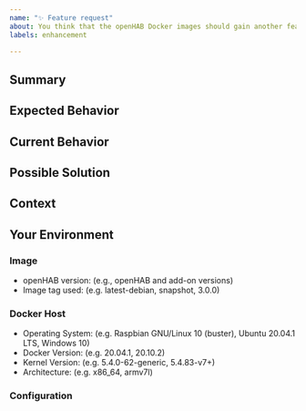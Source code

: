 ```yaml
---
name: "✨ Feature request"
about: You think that the openHAB Docker images should gain another feature
labels: enhancement

---
```


<!-- Please provide as much of the requested information below. -->
<!-- That way you help yourself with getting the feature added sooner! -->

<!-- Important: Please contact the openHAB community forum for questions or -->
<!-- for configuration and usage guidance: https://community.openhab.org -->

<!-- Feel free to delete any comment lines in the template (starting with "<!--") -->

## Summary
<!-- Provide a general summary of the feature request in the *Title* above -->

## Expected Behavior
<!-- Tell us how it should work -->

## Current Behavior
<!-- Explain the difference from current behavior -->
<!-- Include related logging and configuration -->
<!-- Use a file attachment for log and config information longer than a few lines -->
<!-- Enclose multi-line log/code snippets with ``` on new lines for proper formatting -->

## Possible Solution
<!-- Not obligatory, but suggest ideas how to implement the addition or change -->

## Context
<!-- How has this issue affected you? What are you trying to accomplish? -->
<!-- Providing context helps us come up with a solution that is most useful in the real world -->

## Your Environment
<!-- Include as many relevant details about the environment in which you will use the feature -->

### Image
* openHAB version: (e.g., openHAB and add-on versions)
* Image tag used: (e.g. latest-debian, snapshot, 3.0.0)

### Docker Host
<!-- You can obtain these details by executing the 'docker info' command on the Docker host -->
* Operating System: (e.g. Raspbian GNU/Linux 10 (buster), Ubuntu 20.04.1 LTS, Windows 10)
* Docker Version: (e.g. 20.04.1, 20.10.2)
* Kernel Version: (e.g. 5.4.0-62-generic, 5.4.83-v7+)
* Architecture: (e.g. x86_64, armv7l)

### Configuration
<!-- What commands or configuration do you use to create the container? -->
<!-- E.g. include the 'docker create' command, Docker Compose YAML snippets or screenshots-->
<!-- when using a UI for this such as OpenMediaVault, Portainer or Synology DSM -->
<!-- Enclose multi-line log/code snippets with ``` on new lines for proper formatting -->
